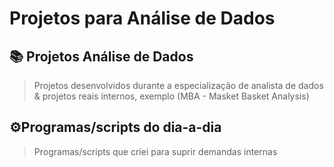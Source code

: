 # Projetos para Análise de Dados

## 📚 Projetos Análise de Dados
> Projetos desenvolvidos durante a especialização de analista de dados & projetos reais internos, exemplo (MBA - Masket Basket Analysis)

## ⚙️Programas/scripts do dia-a-dia
> Programas/scripts que criei para suprir demandas internas
